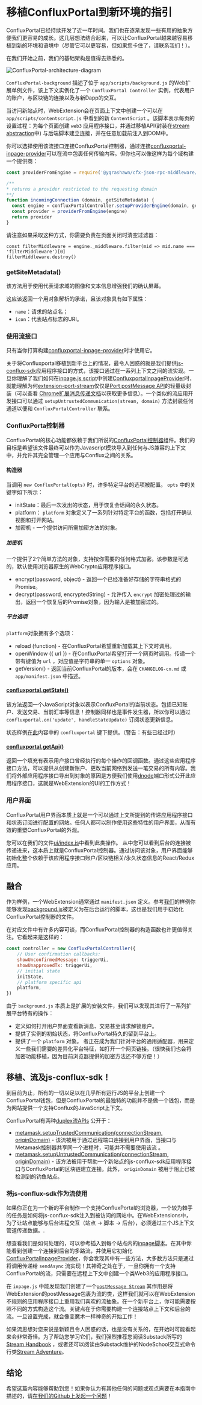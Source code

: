 # 移植ConfluxPortal到新环境的指引

ConfluxPortal已经持续开发了近一年时间。我们也在逐渐发现一些有用的抽象方便我们更容易的成长。这几层想法结合起来，可以让ConfluxPortal越来越容易移植到新的环境和语境中（尽管它可以更容易，但如果您卡住了，请联系我们！）。

在我们开始之前，我们的基础架构是值得去熟悉的。

![ConfluxPortal-architecture-diagram](./architecture.png)

`ConfluxPortal-background` 描述了位于 `app/scripts/background.js` 的Web扩展单例文件，该上下文实例化了一个 `ConfluxPortal Controller` 实例，代表用户的账户，与区块链的连接以及与新Dapp的交互。

当访问新站点时，WebExtension会在页面上下文中创建一个可以在`app/scripts/contentscript.js` 中看到的新 `ContentScript` 。该脚本表示每页的设置过程：为每个页面创建 `web3` 应用程序接口，并通过移植API(封装在[stream abstraction](https://github.com/substack/stream-handbook)中)
与后端脚本建立连接，并在任意加载前注入到DOM中。

你可以选择使用该流接口连接ConfluxPortal控制器，通过连接[confluxportal-inpage-provider](https://github.com/yqrashawn/conflux-portal-inpage-provider#readme)可以在流中包裹任何传输内容。但你也可以像这样为每个域构建一个提供商：

```javascript
const providerFromEngine = require('@yqrashawn/cfx-json-rpc-middleware/providerFromEngine')

/**
* returns a provider restricted to the requesting domain
**/
function incomingConnection (domain, getSiteMetadata) {
  const engine = confluxPortalController.setupProviderEngine(domain, getSiteMetadata)
  const provider = providerFromEngine(engine)
  return provider
}
```

请注意如果采取这种方式，你需要负责在页面关闭时清空过滤器：

```
const filterMiddleware = engine._middleware.filter(mid => mid.name === 'filterMiddleware')[0]
filterMiddleware.destroy()
```

### getSiteMetadata()

该方法用于使用代表请求域的图像和文本信息增强我们的确认屏幕。

这应该返回一个用对象解析的承诺，且该对象具有如下属性：

- `name`：请求的站点名；
- `icon`：代表站点标志的URI。

### 使用流接口

只有当你打算构建[confluxportal-inpage-provider](https://github.com/yqrashawn/conflux-portal-inpage-provider#readme)时才使用它。

关于将Confluxportal移植到新平台上的情况，最令人困惑的就是我们提供[js-conflux-sdk](https://github.com/Conflux-Chain/js-conflux-sdk#readme)应用程序接口的方式，该接口通过在一系列上下文之间的流实现。一旦你理解了我们如何在[inpage.js script](../app/scripts/inpage.js)中创建[ConfluxportalInpageProvider](https://github.com/yqrashawn/conflux-portal-inpage-provider#readme)时，就能理解为何[extension-port-stream](https://github.com/MetaMask/extension-port-stream)仅仅是[Port postMessage API](https://developer.chrome.com/extensions/runtime#property-Port-postMessage)的轻量级封装（可以查看 [Chrome扩展消息传递文档](https://developer.chrome.com/extensions/messaging#connect)以获取更多信息）。一个类似的流应用开发接口可以通过 `setupUntrustedCommunication(stream, domain)` 方法封装任何通道以便和 `ConfluxPortalController` 联系。

### ConfluxPorta控制器

ConfluxPortal的核心功能都依赖于我们所说的[ConfluxPortal控制器](https://github.com/Conflux-Chain/conflux-portal/blob/master/app/scripts/metamask-controller.js)组件。我们的目标是希望该文件最终可以作为Javascript模块导入到任何与JS兼容的上下文中，并允许其完全管理一个应用与Conflux之间的关系。

#### 构造器

当调用 `new ConfluxPortal(opts)` 时，许多特定平台的选项被配置。 `opts` 中的关键字如下所示：
- initState：最后一次发出的状态，用于恢复会话间的永久状态。
- platform： `platform` 对象定义了一系列针对特定平台的函数，包括打开确认视图和打开网站。
- 加密机 - 一个提供访问所需加密方法的对象。

##### 加密机

一个提供了2个简单方法的对象，支持按你需要的任何格式加密。该参数是可选的，默认使用浏览器原生的WebCrypto应用程序接口。

- encrypt(password, object) - 返回一个已经准备好存储的字符串格式的Promise。
- decrypt(password, encryptedString) - 允许传入 `encrypt` 加密处理过的输出，返回一个恢复后的Promise对象，因为输入是被加密过的。


##### 平台选项

`platform`对象拥有多个选项：

- reload (function) - 在ConfluxPortal希望重新加载其上下文时调用。
- openWindow ({ url }) - 在ConfluxPortal希望打开一个网页时调用。传递一个带有键值为 `url` ，对应值是字符串的单一 `options` 对象。
- getVersion() - 返回当前ConfluxPortal的版本，会在 `CHANGELOG-cn.md` 或 `app/manifest.json` 中描述。

#### [confluxportal.getState()](https://github.com/Conflux-Chain/conflux-portal/blob/master/app/scripts/metamask-controller.js#L450)

该方法返回一个JavaScript对象以表示ConfluxPortal的当前状态。包括已知账户、发送交易、当前汇率等信息！控制器同样也是事件发生器，所以你可以通过 `confluxportal.on('update', handleStateUpdate)` 订阅状态更新信息。

状态样例[在此](https://github.com/Conflux-Chain/conflux-portal/tree/develop/development/states)内容中的 `confluxportal` 键下提供。（警告：有些已经过时）

#### [confluxportal.getApi()](https://github.com/Conflux-Chain/conflux-portal/blob/develop/app/scripts/metamask-controller.js#L467-L718)

返回一个填充有表示用户接口曾经执行的每个操作的回调函数。通过这些应用程序接口方法，可以提供从创建新账户、更改当前网络到发送一笔交易的所有内容。我们将外部应用程序接口导出到对象的原因是方便我们使用[dnode](https://www.npmjs.com/package/dnode)端口形式公开此应用程序接口，这就是WebExtension的UI的工作方式！

### 用户界面

ConfluxPortal用户界面本质上就是一个可以通过上文所提到的传递应用程序接口和状态订阅进行配置的网站。任何人都可以制作使用这些特性的用户界面，从而有效的重塑ConfluxPortal的外观。

您可以在我们的文件[ui/index.js](https://github.com/Conflux-Chain/conflux-portal/blob/master/ui/index.js)中看到此类操作。
从中您可以看到后台的连接被传递进来，这本质上就是ConfluxPortal控制器。通过访问该对象，用户界面能够初始化整个依赖于该应用程序接口账户/区块链相关/永久状态信息的React/Redux应用。

## 融合

作为样例，一个WebExtension通常通过 `manifest.json` 定义。参考[我们](https://github.com/Conflux-Chain/conflux-portal/blob/master/app/manifest.json#L31)的样例你能够发现[background.js](https://github.com/Conflux-Chain/conflux-portal/blob/master/app/scripts/background.js)被定义为在后台运行的脚本，这也是我们用于初始化ConfluxPortal控制器的文件。

在对应文件中有许多内容可谈，而ConfluxPortal控制器的构造函数也许更值得关注。它看起来是这样的：

```javascript
const controller = new ConfluxPortalController({
    // User confirmation callbacks:
    showUnconfirmedMessage: triggerUi,
    showUnapprovedTx: triggerUi,
    // initial state
    initState,
    // platform specific api
    platform,
})
```
由于 `background.js` 本质上是扩展的安装文件，我们可以发现其进行了一系列扩展平台特有的操作：

- 定义如何打开用户界面查看新消息、交易甚至请求解锁账户。
- 提供了实例的初始状态，将ConfluxPortal持久的留到平台上。
- 提供了一个 `platform` 对象。 者正在成为我们针对平台的通用适配器，用来定义一些我们需要的差异化平台特征，如打开一个网页链接。（很快我们也会将加密功能移植，因为目前浏览器提供的加密方法还不够方便！）

## 移植、流及js-conflux-sdk！

到目前为止，所有的一切以足以在几乎所有运行JS的平台上创建一个ConfluxPortal钱包，但是ConfluxPortal的最独特的功能并不是做一个钱包，而是为网站提供一个支持Conflux的JavaScript上下文。

ConfluxPortal有两种[duplex流APIs](https://github.com/substack/stream-handbook#duplex) 公开于：
- [metamask.setupTrustedCommunication(connectionStream,
  originDomain)](https://github.com/Conflux-Chain/conflux-portal/blob/master/app/scripts/metamask-controller.js#L1725) -
  该流被用于通过远程端口连接到用户界面，当接口与Metamask控制器共享同一个进程时，可能并不需要使用该流 。
- [metamask.setupUntrustedCommunication(connectionStream,
  originDomain)](https://github.com/Conflux-Chain/conflux-portal/blob/master/app/scripts/metamask-controller.js#L1696) -
  该方法被用于帮助一个新站点的js-conflux-sdk应用程序接口与ConfluxPortal的区块链建立连接。此外， `originDomain` 被用于阻止已被检测到的钓鱼站点。

### 将js-conflux-sdk作为流使用

如果你正在为一个新的平台制作一个支持ConfluxPortal的浏览器，一个较为棘手的任务是如何将js-conflux-sdk注入到被访问的网站中。在WebExtensions中，为了让站点能够与后台进程交互（站点 -> 脚本 -> 后台），必须通过三个JS上下文管道传递数据。.

想查看我们是如何处理的，可以参考插入到每个站点内的[inpage脚本](https://github.com/Conflux-Chain/conflux-portal/blob/master/app/scripts/inpage.js)。在其中你能看到创建一个连接到后台的多路流，并使用它初始化[ConfluxPortalInpageProvider](https://github.com/yqrashawn/conflux-portal-inpage-provider#readme)，你会发现其中有一些方法，大多数方法只是通过将调用传递给 `sendAsync` 流实现！其神奇之处在于，一旦你拥有一个支持ConfluxPortal的流，只需要在远程上下文中创建一个类Web3的应用程序接口。

在 `inpage.js` 中能发现我们创建了一个[`postMessage
Stream`](https://github.com/Conflux-Chain/conflux-portal/blob/develop/app/scripts/inpage.js#L50)
其作用是将WebExtension的postMessage包裹为流的类，这样我们就可以在WebExtension不规则的应用程序接口上重用我们喜欢的流抽象。在一个新平台上，你可能需要按照不同的方式构造这个流。关键点在于你需要构建一个连接站点上下文和后台的流。一旦设置完成，就会像变魔术一样神奇的开始工作！

如果流思想对您来说是新颖且令人困惑的话，也是没有关系的，在开始时可能看起来会非常奇怪。为了帮助您学习它们，我们强烈推荐您阅读Substack所写的[Stream
Handbook](https://github.com/substack/stream-handbook)
，或者还可以阅读由Substack维护的NodeSchool交互式命令行类[Stream
Adventure](https://github.com/workshopper/stream-adventure)。

## 结论

希望这篇内容能够帮助到您！如果你认为有其他任何的问题或观点需要在本指南中描述的，请[在我们的Github上发起一个问题](https://github.com/Conflux-Chain/conflux-portal/issues/new/)！


